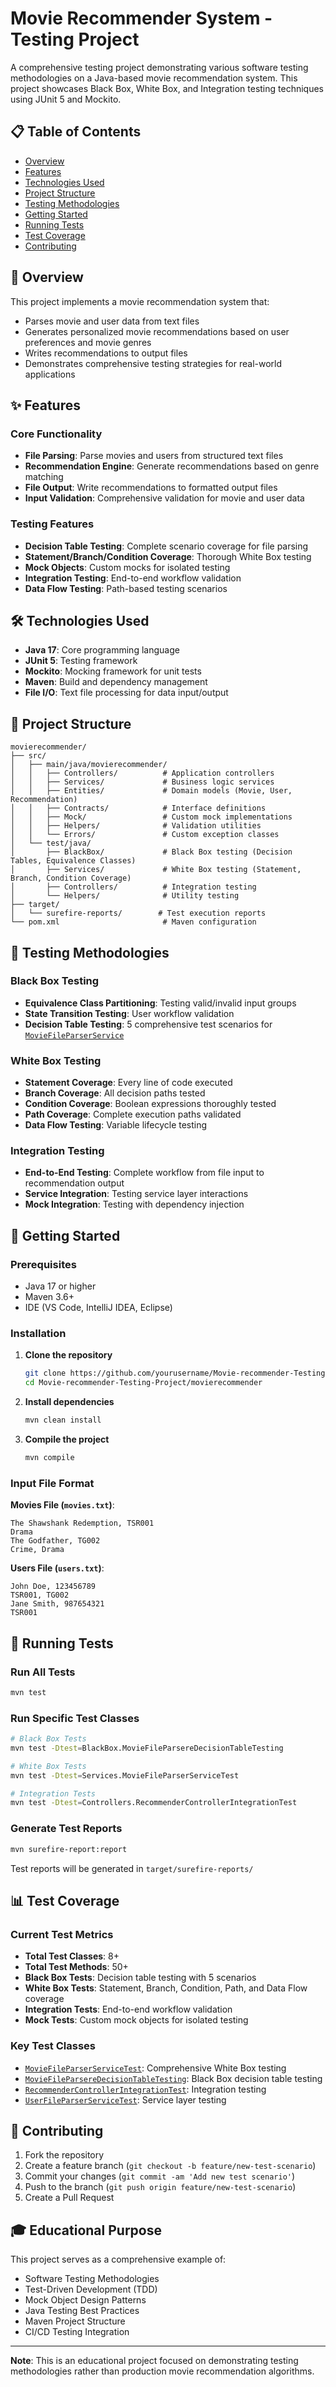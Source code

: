 # Movie Recommender System - Testing Project

A comprehensive testing project demonstrating various software testing methodologies on a Java-based movie recommendation system. This project showcases Black Box, White Box, and Integration testing techniques using JUnit 5 and Mockito.

## 📋 Table of Contents
- [Overview](#overview)
- [Features](#features)
- [Technologies Used](#technologies-used)
- [Project Structure](#project-structure)
- [Testing Methodologies](#testing-methodologies)
- [Getting Started](#getting-started)
- [Running Tests](#running-tests)
- [Test Coverage](#test-coverage)
- [Contributing](#contributing)

## 🎯 Overview

This project implements a movie recommendation system that:
- Parses movie and user data from text files
- Generates personalized movie recommendations based on user preferences and movie genres
- Writes recommendations to output files
- Demonstrates comprehensive testing strategies for real-world applications

## ✨ Features

### Core Functionality
- **File Parsing**: Parse movies and users from structured text files
- **Recommendation Engine**: Generate recommendations based on genre matching
- **File Output**: Write recommendations to formatted output files
- **Input Validation**: Comprehensive validation for movie and user data

### Testing Features
- **Decision Table Testing**: Complete scenario coverage for file parsing
- **Statement/Branch/Condition Coverage**: Thorough White Box testing
- **Mock Objects**: Custom mocks for isolated testing
- **Integration Testing**: End-to-end workflow validation
- **Data Flow Testing**: Path-based testing scenarios

## 🛠 Technologies Used

- **Java 17**: Core programming language
- **JUnit 5**: Testing framework
- **Mockito**: Mocking framework for unit tests
- **Maven**: Build and dependency management
- **File I/O**: Text file processing for data input/output

## 📁 Project Structure

```
movierecommender/
├── src/
│   ├── main/java/movierecommender/
│   │   ├── Controllers/          # Application controllers
│   │   ├── Services/             # Business logic services
│   │   ├── Entities/             # Domain models (Movie, User, Recommendation)
│   │   ├── Contracts/            # Interface definitions
│   │   ├── Mock/                 # Custom mock implementations
│   │   ├── Helpers/              # Validation utilities
│   │   └── Errors/               # Custom exception classes
│   └── test/java/
│       ├── BlackBox/             # Black Box testing (Decision Tables, Equivalence Classes)
│       ├── Services/             # White Box testing (Statement, Branch, Condition Coverage)
│       ├── Controllers/          # Integration testing
│       └── Helpers/              # Utility testing
├── target/
│   └── surefire-reports/        # Test execution reports
└── pom.xml                       # Maven configuration
```

## 🧪 Testing Methodologies

### Black Box Testing
- **Equivalence Class Partitioning**: Testing valid/invalid input groups
- **State Transition Testing**: User workflow validation
- **Decision Table Testing**: 5 comprehensive test scenarios for [`MovieFileParserService`](movierecommender/src/main/java/movierecommender/Services/MovieFileParserService.java)

### White Box Testing
- **Statement Coverage**: Every line of code executed
- **Branch Coverage**: All decision paths tested
- **Condition Coverage**: Boolean expressions thoroughly tested
- **Path Coverage**: Complete execution paths validated
- **Data Flow Testing**: Variable lifecycle testing

### Integration Testing
- **End-to-End Testing**: Complete workflow from file input to recommendation output
- **Service Integration**: Testing service layer interactions
- **Mock Integration**: Testing with dependency injection

## 🚀 Getting Started

### Prerequisites
- Java 17 or higher
- Maven 3.6+
- IDE (VS Code, IntelliJ IDEA, Eclipse)

### Installation

1. **Clone the repository**
   ```bash
   git clone https://github.com/yourusername/Movie-recommender-Testing-Project.git
   cd Movie-recommender-Testing-Project/movierecommender
   ```

2. **Install dependencies**
   ```bash
   mvn clean install
   ```

3. **Compile the project**
   ```bash
   mvn compile
   ```

### Input File Format

**Movies File (`movies.txt`)**:
```
The Shawshank Redemption, TSR001
Drama
The Godfather, TG002
Crime, Drama
```

**Users File (`users.txt`)**:
```
John Doe, 123456789
TSR001, TG002
Jane Smith, 987654321
TSR001
```

## 🧪 Running Tests

### Run All Tests
```bash
mvn test
```

### Run Specific Test Classes
```bash
# Black Box Tests
mvn test -Dtest=BlackBox.MovieFileParsereDecisionTableTesting

# White Box Tests
mvn test -Dtest=Services.MovieFileParserServiceTest

# Integration Tests
mvn test -Dtest=Controllers.RecommenderControllerIntegrationTest
```

### Generate Test Reports
```bash
mvn surefire-report:report
```

Test reports will be generated in `target/surefire-reports/`

## 📊 Test Coverage

### Current Test Metrics
- **Total Test Classes**: 8+
- **Total Test Methods**: 50+
- **Black Box Tests**: Decision table testing with 5 scenarios
- **White Box Tests**: Statement, Branch, Condition, Path, and Data Flow coverage
- **Integration Tests**: End-to-end workflow validation
- **Mock Tests**: Custom mock objects for isolated testing

### Key Test Classes
- [`MovieFileParserServiceTest`](movierecommender/src/test/java/Services/MovieFileParserServiceTest.java): Comprehensive White Box testing
- [`MovieFileParsereDecisionTableTesting`](movierecommender/src/test/java/BlackBox/MovieFileParsereDecisionTableTesting.java): Black Box decision table testing
- [`RecommenderControllerIntegrationTest`](movierecommender/src/test/java/Controllers/RecommenderControllerIntegrationTest.java): Integration testing
- [`UserFileParserServiceTest`](movierecommender/src/test/java/Services/UserFileParserServiceTest.java): Service layer testing

## 🤝 Contributing

1. Fork the repository
2. Create a feature branch (`git checkout -b feature/new-test-scenario`)
3. Commit your changes (`git commit -am 'Add new test scenario'`)
4. Push to the branch (`git push origin feature/new-test-scenario`)
5. Create a Pull Request

## 🎓 Educational Purpose

This project serves as a comprehensive example of:
- Software Testing Methodologies
- Test-Driven Development (TDD)
- Mock Object Design Patterns
- Java Testing Best Practices
- Maven Project Structure
- CI/CD Testing Integration

---

**Note**: This is an educational project focused on demonstrating testing methodologies rather than production movie recommendation algorithms.
